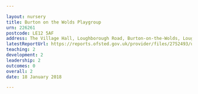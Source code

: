 ```yaml
---

layout: nursery
title: Burton on the Wolds Playgroup
urn: 226261
postcode: LE12 5AF
address: The Village Hall, Loughborough Road, Burton-on-the-Wolds, Loughborough, Leicestershire, LE12 5AF
latestReportUrl: https://reports.ofsted.gov.uk/provider/files/2752493/urn/226261.pdf
teaching: 2
development: 2
leadership: 2
outcomes: 0
overall: 2
date: 18 January 2018

---
```


